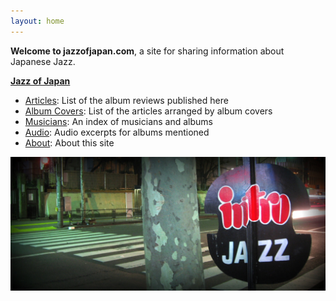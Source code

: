 ```yaml
---
layout: home
---
```


**Welcome to jazzofjapan.com**, a site for sharing information about Japanese Jazz.


**[Jazz of Japan](/)**
* [Articles](/articles): List of the album reviews published here
* [Album Covers](/albums): List of the articles arranged by album covers
* [Musicians](/musicians): An index of musicians and albums
* [Audio](/audio): Audio excerpts for albums mentioned
* [About](/about): About this site


[![Intro](/assets/images/intro-jazz.jpeg)](/assets/images/intro-jazz.jpeg)